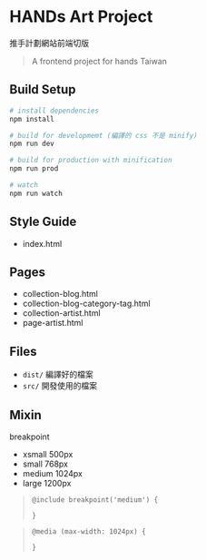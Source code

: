 # HANDs Art Project 

推手計劃網站前端切版

> A frontend project for hands Taiwan

## Build Setup

``` bash
# install dependencies
npm install

# build for developmemt (編譯的 css 不是 minify)
npm run dev

# build for production with minification
npm run prod

# watch
npm run watch

```

## Style Guide
- index.html

## Pages
- collection-blog.html
- collection-blog-category-tag.html
- collection-artist.html
- page-artist.html

## Files
- `dist/` 編譯好的檔案
- `src/` 開發使用的檔案

## Mixin
breakpoint 
- xsmall 500px
- small 768px
- medium 1024px
- large 1200px
> ```
> @include breakpoint('medium') {
>     
> }
>```

>```
> @media (max-width: 1024px) {
>      
> }
>```
